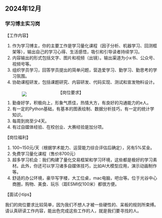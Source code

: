 ## 2024年12月

### 学习博主实习岗

【工作内容】

1. 作为学习博主，你的主要工作是学习量化课程（因子分析、机器学习、回测框架等），输出自己的学习心得、生活感悟，吸引和引导读者持续学习。
2. 内容输出的形式包括文字、图片和视频（出镜）。输出渠道为小x书、公众号、视频号等。
3. 组织学员学习，回答学员提出的简单问题，营造爱学习、勤学习、勤思考的学习氛围。
4. 协助课程研发，包括课题研究、内容研发、代码实现、测试和宣发物料设计。


<div style='width:25%;float:left;padding: 0.5rem 3rem 0 0;text-align:center'>
<img src='https://images.jieyu.ai/images/hot/my-company.jpg'>
<span style='font-size:0.8em;display:inline-block;width:100%;text-align:center;color:grey'></span>
</div>

【岗位要求】

1. 勤奋好学，积极向上，形象气质佳，热情大方，有良好的沟通能力的e人。
2. 有一定的Python基础，有基本的图表绘制、数据分析技巧，有一定的统计学知识。
3. 每周到岗至少4天。
4. 有过自媒体经验、在校创业、大赛经验是加分项。

【岗位福利】

1. 100~150元/天（根据学术能力、运营能力综合评估后确定），另有5%奖金。
2. 免费学习量化课程（售价8700元）
3. 超多学习机会：我们构建了量化交易框架和学习环境，这些都是极好的学习素材。此外，你还可以学习诸多自媒体技巧，比如AI大模型应用，演示动画制作等。
4. 舒适的办公环境，豪华写字楼，大工位桌，mac电脑，吧台等。位于光谷中心商圈，购物、美食、玩乐（距ESMI仅100米）都很方便。


【面试小tips】

我们的岗位要求比较简单，因为我们不想人才被一些硬性的、呆板的规则所束缚。请认真研读工作内容，能出色完成这些工作的人，就是我们要寻找的人。
